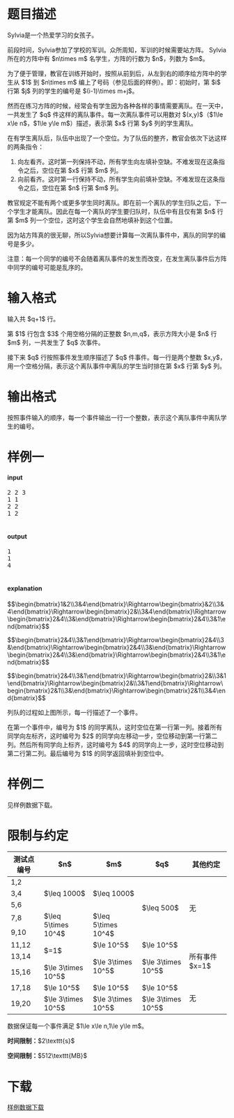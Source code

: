 # 题目描述

<p>Sylvia是一个热爱学习的女孩子。</p>
<p>前段时间，Sylvia参加了学校的军训。众所周知，军训的时候需要站方阵。 Sylvia所在的方阵中有 $n\times m$ 名学生，方阵的行数为 $n$，列数为 $m$。</p>
<p>为了便于管理，教官在训练开始时，按照从前到后，从左到右的顺序给方阵中的学生从 $1$ 到 $n\times m$ 编上了号码（参见后面的样例）。即：初始时，第 $i$ 行第 $j$ 列的学生的编号是 $(i-1)\times m+j$。</p>
<p>然而在练习方阵的时候，经常会有学生因为各种各样的事情需要离队。在一天中，一共发生了 $q$ 件这样的离队事件。每一次离队事件可以用数对 $(x,y)$（$1\le x\le n$，$1\le y\le m$）描述，表示第 $x$ 行第 $y$ 列的学生离队。</p>
<p>在有学生离队后，队伍中出现了一个空位。为了队伍的整齐，教官会依次下达这样的两条指令：</p>
<ol><li>向左看齐。这时第一列保持不动，所有学生向左填补空缺。不难发现在这条指令之后，空位在第 $x$ 行第 $m$ 列。</li>
<li>向前看齐。这时第一行保持不动，所有学生向前填补空缺。不难发现在这条指令之后，空位在第 $n$ 行第 $m$ 列。</li>
</ol><p>教官规定不能有两个或更多学生同时离队。即在前一个离队的学生归队之后，下一个学生才能离队。因此在每一个离队的学生要归队时，队伍中有且仅有第 $n$ 行第 $m$ 列一个空位，这时这个学生会自然地填补到这个位置。</p>
<p>因为站方阵真的很无聊，所以Sylvia想要计算每一次离队事件中，离队的同学的编号是多少。</p>
<p>注意：每一个同学的编号不会随着离队事件的发生而改变，在发生离队事件后方阵中同学的编号可能是乱序的。</p>

# 输入格式


<p>输入共 $q+1$ 行。</p>
<p>第 $1$ 行包含 $3$ 个用空格分隔的正整数 $n,m,q$，表示方阵大小是 $n$ 行 $m$ 列，一共发生了 $q$ 次事件。</p>
<p>接下来 $q$ 行按照事件发生顺序描述了 $q$ 件事件。每一行是两个整数 $x,y$，用一个空格分隔，表示这个离队事件中离队的学生当时排在第 $x$ 行第 $y$ 列。</p>

# 输出格式


<p>按照事件输入的顺序，每一个事件输出一行一个整数，表示这个离队事件中离队学生的编号。</p>

# 样例一


<h4>input</h4>
<pre>2 2 3
1 1
2 2
1 2

</pre>

<h4>output</h4>
<pre>1
1
4

</pre>

<h4>explanation</h4>
<p>$$\begin{bmatrix}1&amp;2\\3&amp;4\end{bmatrix}\Rightarrow\begin{bmatrix}&amp;2\\3&amp;4\end{bmatrix}\Rightarrow\begin{bmatrix}2&amp;\\3&amp;4\end{bmatrix}\Rightarrow\begin{bmatrix}2&amp;4\\3&amp;\end{bmatrix}\Rightarrow\begin{bmatrix}2&amp;4\\3&amp;1\end{bmatrix}$$</p>
<p>$$\begin{bmatrix}2&amp;4\\3&amp;1\end{bmatrix}\Rightarrow\begin{bmatrix}2&amp;4\\3&amp;\end{bmatrix}\Rightarrow\begin{bmatrix}2&amp;4\\3&amp;\end{bmatrix}\Rightarrow\begin{bmatrix}2&amp;4\\3&amp;\end{bmatrix}\Rightarrow\begin{bmatrix}2&amp;4\\3&amp;1\end{bmatrix}$$</p>
<p>$$\begin{bmatrix}2&amp;4\\3&amp;1\end{bmatrix}\Rightarrow\begin{bmatrix}2&amp;\\3&amp;1\end{bmatrix}\Rightarrow\begin{bmatrix}2&amp;\\3&amp;1\end{bmatrix}\Rightarrow\begin{bmatrix}2&amp;1\\3&amp;\end{bmatrix}\Rightarrow\begin{bmatrix}2&amp;1\\3&amp;4\end{bmatrix}$$</p>
<p>列队的过程如上图所示，每一行描述了一个事件。 </p>
<p>在第一个事件中，编号为 $1$ 的同学离队，这时空位在第一行第一列。接着所有同学向左标齐，这时编号为 $2$ 的同学向左移动一步，空位移动到第一行第二列。然后所有同学向上标齐，这时编号为 $4$ 的同学向上一步，这时空位移动到第二行第二列。最后编号为 $1$ 的同学返回填补到空位中。</p>

# 样例二


<p>见样例数据下载。</p>

# 限制与约定


<div class="table-responsive">
 <table class="table table-bordered table-text-center table-vertical-middle"><thead><tr><th rowspan="1">测试点编号</th>
    <th rowspan="1">$n$</th>
    <th rowspan="1">$m$</th>
    <th rowspan="1">$q$</th>
    <th rowspan="1">其他约定</th>
   </tr></thead><tbody><tr><td rowspan="1">1,2</td>
    <td rowspan="3">$\leq 1000$</td>
    <td rowspan="3">$\leq 1000$</td>
    <td rowspan="5">$\leq 500$</td>
    <td rowspan="5">无</td>
   </tr><tr><td rowspan="1">3,4</td>
   </tr><tr><td rowspan="1">5,6</td>
   </tr><tr><td rowspan="1">7,8</td>
    <td rowspan="2">$\leq 5\times 10^4$</td>
    <td rowspan="2">$\leq 5\times 10^4$</td>
   </tr><tr><td rowspan="1">9,10</td>
   </tr><tr><td rowspan="1">11,12</td>
    <td rowspan="2">$=1$</td>
    <td rowspan="1">$\le 10^5$</td>
    <td rowspan="1">$\le 10^5$</td>
    <td rowspan="3">所有事件 $x=1$</td>
   </tr><tr><td rowspan="1">13,14</td>
    <td rowspan="2">$\le 3\times 10^5$</td>
    <td rowspan="2">$\le 3\times 10^5$</td>
   </tr><tr><td rowspan="1">15,16</td>
    <td rowspan="1">$\le 3\times 10^5$</td>
   </tr><tr><td rowspan="1">17,18</td>
    <td rowspan="1">$\le 10^5$</td>
    <td rowspan="1">$\le 10^5$</td>
    <td rowspan="1">$\le 10^5$</td>
    <td rowspan="2">无</td>
   </tr><tr><td rowspan="1">19,20</td>
    <td rowspan="1">$\le 3\times 10^5$</td>
    <td rowspan="1">$\le 3\times 10^5$</td>
    <td rowspan="1">$\le 3\times 10^5$</td>
   </tr></tbody></table></div>

<p>数据保证每一个事件满足 $1\le x\le n,1\le y\le m$。</p>
<p><strong>时间限制：</strong>$2\texttt{s}$</p>
<p><strong>空间限制：</strong>$512\texttt{MB}$</p>

# 下载


<p><a href="/download.php?type=problem&amp;id=334">样例数据下载</a></p>
